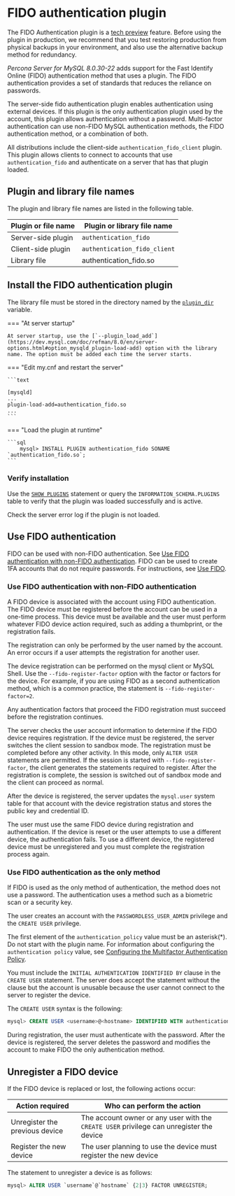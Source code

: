 # FIDO authentication plugin

The FIDO Authentication plugin is a [tech preview](../glossary.md#tech-preview) feature. Before using the plugin in production, we recommend that you test restoring production from physical backups in your environment, and also use the alternative backup method for redundancy.

*Percona Server for MySQL 8.0.30-22* adds support for the Fast Identify Online (FIDO) authentication method that uses a plugin. The FIDO authentication provides a set of standards that reduces the reliance on passwords.

The server-side fido authentication plugin enables authentication using external devices. If this plugin is the only authentication plugin used by the account, this plugin allows authentication without a password. Multi-factor authentication can use non-FIDO MySQL authentication methods, the FIDO authentication method, or a combination of both. 

All distributions include the client-side `authentication_fido_client` plugin. This plugin allows clients to connect to accounts that use `authentication_fido` and authenticate on a server that has that plugin loaded.

## Plugin and library file names

The plugin and library file names are listed in the following table. 

| Plugin or file name | Plugin or library file name |
|---|---|
| Server-side plugin  | `authentication_fido` |
| Client-side plugin | `authentication_fido_client` |
| Library file | authentication_fido.so |

## Install the FIDO authentication plugin

The library file must be stored in the directory named by the [`plugin_dir`](https://dev.mysql.com/doc/refman/8.0/en/server-system-variables.html#sysvar_plugin_dir) variable. 

=== "At server startup"

    At server startup, use the [`--plugin_load_add`](https://dev.mysql.com/doc/refman/8.0/en/server-options.html#option_mysqld_plugin-load-add) option with the library name. The option must be added each time the server starts.

=== "Edit my.cnf and restart the server"

    ```text

    [mysqld]
    ...
    plugin-load-add=authentication_fido.so
    ...
    ```

=== "Load the plugin at runtime"

    ```sql
        mysql> INSTALL PLUGIN authentication_fido SONAME `authentication_fido.so`;
    ```

### Verify installation

Use the [`SHOW PLUGINS`](https://dev.mysql.com/doc/refman/8.0/en/show-plugins.html) statement or query the `INFORMATION_SCHEMA.PLUGINS` table to verify that the plugin was loaded successfully and is active.

Check the server error log if the plugin is not loaded.

## Use FIDO authentication

FIDO can be used with non-FIDO authentication. See [Use FIDO authentication with non-FIDO authentication](#use-fido-authentication-with-non-fido-authentication). FIDO can be used to create 1FA accounts that do not require passwords. For instructions, see [Use FIDO](#use-fido-authentication-as-the-only-method).

### Use FIDO authentication with non-FIDO authentication

A FIDO device is associated with the account using FIDO authentication. The FIDO device must be registered before the account can be used in a one-time process. This device must be available and the user must perform whatever FIDO device action required, such as adding a thumbprint, or the registration fails.

The registration can only be performed by the user named by the account. An error occurs if a user attempts the registration for another user. 

The device registration can be performed on the mysql client or MySQL Shell.  Use the `--fido-register-factor` option with the factor or factors for the device. For example, if you are using FIDO as a second authentication method, which is a common practice, the statement is `--fido-register-factor=2`. 

Any authentication factors that proceed the FIDO registration must succeed before the registration continues.

The server checks the user account information to determine if the FIDO device requires registration. If the device must be registered, the server switches the client session to sandbox mode. The registration must be completed before any other activity. In this mode, only `ALTER USER` statements are permitted. If the session is started with `--fido-register-factor`, the client generates the statements required to register. After the registration is complete, the session is switched out of sandbox mode and the client can proceed as normal.

After the device is registered, the server updates the `mysql.user` system table for that account with the device registration status and stores the public key and credential ID.

The user must use the same FIDO device during registration and authentication. If the device is reset or the user attempts to use a different device, the authentication fails. To use a different device, the registered device must be unregistered and you must complete the registration process again.

### Use FIDO authentication as the only method

If FIDO is used as the only method of authentication, the method does not use a password. The authentication uses a method such as a biometric scan or a security key.

The user creates an account with the `PASSWORDLESS_USER_ADMIN` privilege and the `CREATE USER` privilege. 

The first element of the `authentication_policy` value must be an asterisk(*). Do not start with the plugin name. For information about configuring the `authentication policy` value, see [Configuring the Multifactor Authentication Policy](https://dev.mysql.com/doc/refman/8.0/en/multifactor-authentication.html#multifactor-authentication-policy).

You must include the `INITIAL AUTHENTICATION IDENTIFIED BY` clause in the `CREATE USER` statement. The server does accept the statement without the clause but the account is unusable because the user cannot connect to the server to register the device. 

The `CREATE USER` syntax is the following:

```sql
mysql> CREATE USER <username>@<hostname> IDENTIFIED WITH authentication_fido INITIAL AUTHENTICATION IDENTIFIED BY '<password>';
```

During registration, the user must authenticate with the password. After the device is registered, the server deletes the password and modifies the account to make FIDO the only authentication method. 

## Unregister a FIDO device

If the FIDO device is replaced or lost, the following actions occur:

| Action required | Who can perform the action |
|---|---|
| Unregister the previous device | The account owner or any user with the `CREATE USER` privilege can unregister the device |
| Register the new device | The user planning to use the device must register the new device |

The statement to unregister a device is as follows:

```sql
mysql> ALTER USER `username`@`hostname` {2|3} FACTOR UNREGISTER;
```
